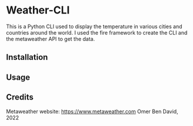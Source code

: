 # Weather-CLI
This is a Python CLI used to display the temperature in various cities and countries around the world.
I used the fire framework to create the CLI and the metaweather API to get the data.
## Installation
## Usage
## Credits
Metaweather website: https://www.metaweather.com
Omer Ben David, 2022